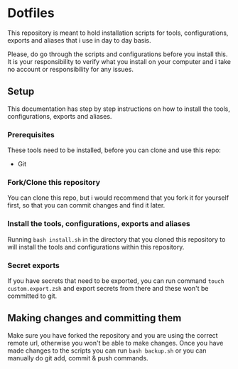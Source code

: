 # Dotfiles

This repository is meant to hold installation scripts for tools, configurations, exports and aliases that i use in day to day basis.

Please, do go through the scripts and configurations before you install this.
It is your responsibility to verify what you install on your computer and i take no account or responsibility for any issues.

## Setup

This documentation has step by step instructions on how to install the tools, configurations, exports and aliases.

### Prerequisites

These tools need to be installed, before you can clone and use this repo:

- Git

### Fork/Clone this repository

You can clone this repo, but i would recommend that you fork it for yourself first, so that you can commit changes and find it later.

### Install the tools, configurations, exports and aliases

Running `bash install.sh` in the directory that you cloned this repository to will install the tools and configurations within this repository.

### Secret exports

If you have secrets that need to be exported, you can run command `touch custom.export.zsh` and export secrets from there and these won't be committed to git.

## Making changes and committing them

Make sure you have forked the repository and you are using the correct remote url, otherwise you won't be able to make changes.
Once you have made changes to the scripts you can run `bash backup.sh` or you can manually do git add, commit & push commands.
